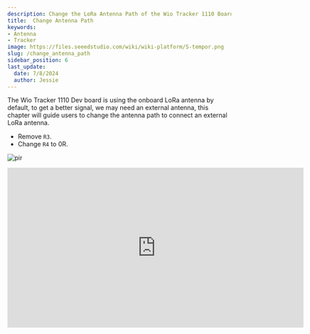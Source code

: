 ```yaml
---
description: Change the LoRa Antenna Path of the Wio Tracker 1110 Board
title:  Change Antenna Path
keywords:
- Antenna
- Tracker
image: https://files.seeedstudio.com/wiki/wiki-platform/S-tempor.png
slug: /change_antenna_path
sidebar_position: 6
last_update:
  date: 7/8/2024
  author: Jessie
---
```




The Wio Tracker 1110 Dev board is using the onboard LoRa antenna by default, to get a better signal, we may need an external antenna, this chapter will guide users to change the antenna path to connect an external LoRa antenna. 


* Remove `R3`.
* Change `R4` to 0R.

<p style={{textAlign: 'center'}}><img src="https://files.seeedstudio.com/wiki/SenseCAP/wio_tracker/path.png" alt="pir" width={600} height="auto" /></p>





<div style={{ textAlign: 'center' }}>
  <iframe
      width="666"
      height="360"
      src="https://www.youtube.com/embed/r1hJnt0wZg8"
      title="YouTube video player"
      frameBorder="0"
      allow="accelerometer; autoplay; clipboard-write; encrypted-media; gyroscope; picture-in-picture"
      allowFullScreen
  ></iframe>
</div>



